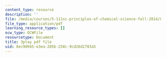 ```yaml
---
content_type: resource
description: ''
file: /media/courses/5-111sc-principles-of-chemical-science-fall-2014/8ec90945e3ea285b258c9cd26d2783a5_739SB34oEyo.pdf
file_type: application/pdf
learning_resource_types: []
ocw_type: OCWFile
resourcetype: Document
title: 3play pdf file
uid: 8ec90945-e3ea-285b-258c-9cd26d2783a5
---
```


